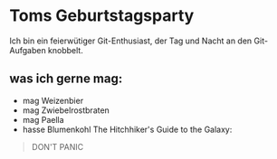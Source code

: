 # Toms Geburtstagsparty
Ich bin ein feierwütiger Git-Enthusiast, der Tag und Nacht an den Git-Aufgaben knobbelt.
## was ich gerne mag:
* mag Weizenbier
* mag Zwiebelrostbraten
* mag Paella
* hasse Blumenkohl
The Hitchhiker's Guide to the Galaxy:
> DON'T PANIC
